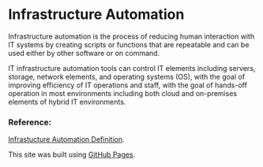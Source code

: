 # Infrastructure Automation #


Infrastructure automation is the process of reducing human interaction with IT systems by creating scripts or functions that are repeatable and can be used either by other software or on command.

IT infrastructure automation tools can control IT elements including servers, storage, network elements, and operating systems (OS), with the goal of improving efficiency of IT operations and staff, with the goal of hands-off operation in most environments including both cloud and on-premises elements of hybrid IT environments.

### Reference: ###

[Infrastucture Automation Definition](https://www.vmware.com/topics/glossary/content/infrastructure-automation.html).

This site was built using [GitHub Pages](https://docs.github.com/en/enterprise-server@3.3/get-started/writing-on-github/getting-started-with-writing-and-formatting-on-github/basic-writing-and-formatting-syntax).